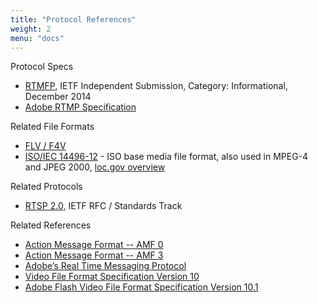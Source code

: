 ```yaml
---
title: "Protocol References"
weight: 2
menu: "docs"
---
```


<p>Protocol Specs</p>
<ul>
<li><a href="https://tools.ietf.org/html/rfc7425" rel="nofollow" target="_blank">RTMFP</a>, IETF Independent Submission, Category: Informational, December 2014</li>
<li><a href="https://www.adobe.com/content/dam/acom/en/devnet/rtmp/pdf/rtmp_specification_1.0.pdf" rel="nofollow" target="_blank">Adobe RTMP Specification</a></li>
</ul>
<p>Related File Formats</p>
<ul>
<li><a href="https://www.adobe.com/content/dam/acom/en/devnet/flv/video_file_format_spec_v10.pdf" rel="nofollow" target="_blank">FLV / F4V</a></li>
<li><a href="https://www.iso.org/standard/68960.html" rel="nofollow" target="_blank">ISO/IEC 14496-12</a> - ISO base media file format, also used in MPEG-4 and JPEG 2000, <a href="https://www.loc.gov/preservation/digital/formats/fdd/fdd000079.shtml" rel="nofollow" target="_blank">loc.gov overview</a></li>
</ul>
<p>Related Protocols</p>
<ul>
<li><a href="https://tools.ietf.org/html/rfc7826" rel="nofollow" target="_blank">RTSP 2.0</a>, IETF RFC / Standards Track</li>
</ul>
<p>Related References</p>
<ul>
<li><a href="/pdf/amf0-file-format-specification.pdf">Action Message Format -- AMF 0</a>
<li><a href="/pdf/amf3-file-format-spec.pdf">Action Message Format -- AMF 3</a>
<li><a href="/pdf/rtmp_specification_1.0.pdf">Adobe’s Real Time Messaging Protocol</a>
<li><a href="/pdf/video_file_format_spec_v10.pdf">Video File Format Specification
Version 10</a>
<li><a href="/pdf/video_file_format_spec_v10_1.pdf">Adobe Flash Video File Format Specification
Version 10.1</a>
</ul>

</ul>
